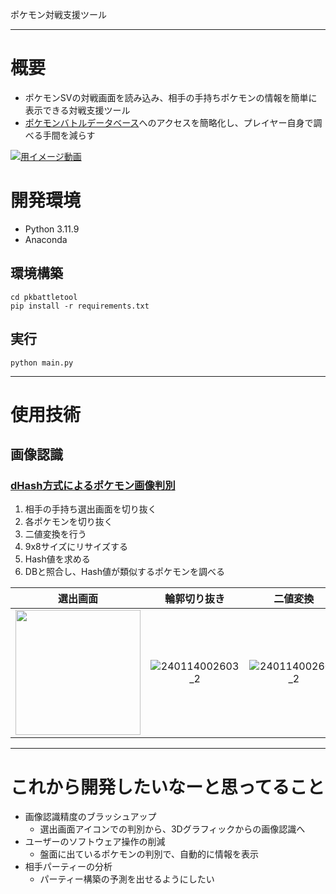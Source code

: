 ポケモン対戦支援ツール

---
# 概要
- ポケモンSVの対戦画面を読み込み、相手の手持ちポケモンの情報を簡単に表示できる対戦支援ツール
- [ポケモンバトルデータベース](https://sv.pokedb.tokyo/ "ポケモンバトルデータベース")へのアクセスを簡略化し、プレイヤー自身で調べる手間を減らす

[![用イメージ動画](http://img.youtube.com/vi/CFl7r83tzaI/hqdefault.jpg)](https://youtu.be/CFl7r83tzaI)

# 開発環境
- Python 3.11.9
- Anaconda

## 環境構築
```console
cd pkbattletool
pip install -r requirements.txt
```

## 実行
```concole
python main.py
```

---
# 使用技術
## 画像認識
### [dHash方式によるポケモン画像判別](https://note.com/kaseki_mtg/n/n6df12de8981a "openCVでdHash方式のポケモン画像判別")
1. 相手の手持ち選出画面を切り抜く
2. 各ポケモンを切り抜く
3. 二値変換を行う
4. 9x8サイズにリサイズする
5. Hash値を求める
6. DBと照合し、Hash値が類似するポケモンを調べる

|選出画面|輪郭切り抜き|二値変換|リサイズ(9x8)|Hash|
|:-:|:-:|:-:|:-:|:-:|
|<img src="https://github.com/ando1912/PkBattleTool/assets/127027317/30ce9525-4554-4e40-b063-226407d6a881" width="200">|![240114002603_2](https://github.com/ando1912/PkBattleTool/assets/127027317/a826e125-efb6-41d9-a8da-c7a49d64efd1)|![240114002603_2](https://github.com/ando1912/PkBattleTool/assets/127027317/08b8d76e-cc4e-4967-9536-de007aba4036)|![20240409141105](https://github.com/ando1912/PkBattleTool/assets/127027317/60de3b37-128a-4ecd-9e67-92993ef7eeb6)|F0 28 B0 F1 E6 F0 F0 F1|

---
# これから開発したいなーと思ってること
- 画像認識精度のブラッシュアップ
  - 選出画面アイコンでの判別から、3Dグラフィックからの画像認識へ
- ユーザーのソフトウェア操作の削減
  - 盤面に出ているポケモンの判別で、自動的に情報を表示
- 相手パーティーの分析
  - パーティー構築の予測を出せるようにしたい
